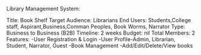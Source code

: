 Library Management System:
   
Title:    Book Shelf
Target Audience: Librarians
End Users: Students,College staff, Aspirant,Business,Comman Peoples, Book Worms, Narrator 
Type: Business to Business (B2B)
Timeline: 2 weeks
Budget: nil
Total Members: 2
Features: 
    -User Registration & Login
    -User Profile-Admin, Librarian, Student, Narrator, Guest
    -Book Management -Add/Edit/Delete/View books
   



    
